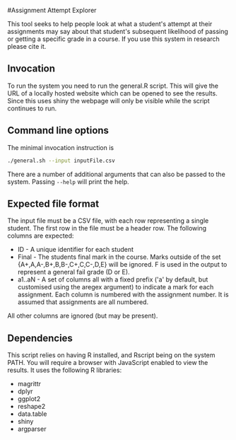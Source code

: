 #Assignment Attempt Explorer

This tool seeks to help people look at what a student's attempt at their 
assignments may say about that student's subsequent likelihood of passing 
or getting a specific grade in a course. If you use this system in research
please cite it.

## Invocation

To run the system you need to run the general.R script. This will give the URL
of a locally hosted website which can be opened to see the results. Since this
uses shiny the webpage will only be visible while the script continues to run.

## Command line options

The minimal invocation instruction is

```bash
./general.sh --input inputFile.csv
```

There are a number of additional arguments that  can also be passed to the
system. Passing `--help` will print the help.

## Expected file format

The input file must be a CSV file, with each row representing a single student.
The first row in the file must be a header row. The following columns are
expected:
   * ID - A unique identifier for each student
   * Final - The students final mark in the course. Marks outside of the set 
     {A+,A,A-,B+,B,B-,C+,C,C-,D,E} will be ignored. F is used in the output to 
     represent a general fail grade (D or E).
   * a1..aN - A set of columns all with a fixed prefix ('a' by default, but 
     customised using the aregex argument) to indicate a mark for each 
     assignment. Each column is numbered with the assignment number. It is 
     assumed that assignments are all numbered. 
 
All other columns are ignored (but may be present).

## Dependencies

This script relies on having R installed, and Rscript being on the system PATH.
You will require a browser with JavaScript enabled to view the results. 
It uses the following R libraries:
   * magrittr
   * dplyr
   * ggplot2
   * reshape2
   * data.table
   * shiny
   * argparser
